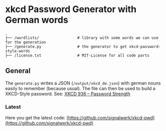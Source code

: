 # xkcd Password Generator with German words



```none
.
├── /wordlists/                 # library with some words we can use for the generation
├── /generate.py                # the generator to get xkcd-password-style-words
├── /license.txt                # MIT-License for all code parts

```

## General
The `generate.py` writes a JSON (`/output/xkcd_de.json`) with german nouns easily to remember (because usual). The file can then be used to build a XKCD-Style password.
See: [XKCD 936 – Password Strength](https://xkcd.com/936/)


### Latest
Here you get the latest code:
[https://github.com/signalwerk/xkcd-pwd](https://github.com/signalwerk/xkcd-pwd)
